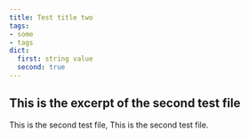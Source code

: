 ```yaml
---
title: Test title two
tags:
- some
- tags
dict:
  first: string value
  second: true
---
```

This is the excerpt of the second test file
---

This is the second test file, This is the second test file.